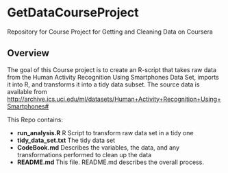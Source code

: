 # GetDataCourseProject
Repository for Course Project for Getting and Cleaning Data on Coursera

## Overview
The goal of this Course project is to create an R-script that takes raw data from the Human Activity Recognition Using Smartphones Data Set, imports it into R, and transforms it into a tidy data subset.
The source data is available from http://archive.ics.uci.edu/ml/datasets/Human+Activity+Recognition+Using+Smartphones#


This Repo contains:
- **run_analysis.R**    R Script to transform raw data set in a tidy one
- **tidy_data_set.txt**	The tidy data set
- **CodeBook.md** 		  Describes the variables, the data, and any transformations performed to clean up the data
- **README.md**			    This file. README.md describes the overall process.
